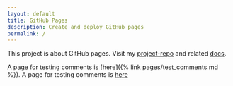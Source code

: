```yaml
---
layout: default
title: GitHub Pages
description: Create and deploy GitHub pages
permalink: /
---
```

This project is about GitHub pages. 
Visit my [project-repo](https://github.com/gh-pages-project/project-repo) and related [docs](https://gh-pages-project.github.io/project-repo/).

A page for testing comments is [here]({% link pages/test_comments.md %}).
A page for testing comments is [here](test_comments.md)
